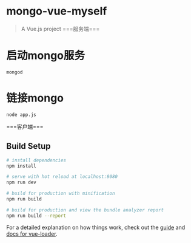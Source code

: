 # mongo-vue-myself

> A Vue.js project
===服务端===
# 启动mongo服务
```
mongod
```
# 链接mongo
```
node app.js
```


===客户端===
## Build Setup

``` bash
# install dependencies
npm install

# serve with hot reload at localhost:8080
npm run dev

# build for production with minification
npm run build

# build for production and view the bundle analyzer report
npm run build --report
```




For a detailed explanation on how things work, check out the [guide](http://vuejs-templates.github.io/webpack/) and [docs for vue-loader](http://vuejs.github.io/vue-loader).
